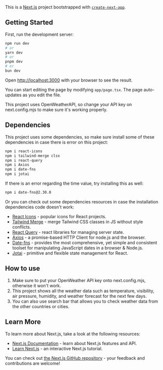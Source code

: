 This is a [Next.js](https://nextjs.org) project bootstrapped with [`create-next-app`](https://nextjs.org/docs/app/api-reference/cli/create-next-app).

## Getting Started

First, run the development server:

```bash
npm run dev
# or
yarn dev
# or
pnpm dev
# or
bun dev
```

Open [http://localhost:3000](http://localhost:3000) with your browser to see the result.

You can start editing the page by modifying `app/page.tsx`. The page auto-updates as you edit the file.

This project uses OpenWeatherAPI, so change your API key on next.config.mjs to make sure it's working properly.

## Dependencies

This project uses some dependencies, so make sure install some of these dependencies in case there is error on this project:

```bash
npm i react-icons
npm i tailwind-merge clsx
npm i react-query
npm i Axios
npm i date-fns
npm i jotai
```

If there is an error regarding the time value, try installing this as well:

```bash
npm i date-fns@2.30.0
```

Or you can check out some dependencies resources in case the installation dependencies code doesn't work:

- [React Icons](https://react-icons.github.io/react-icons/) - popular icons for React projects.
- [Tailwind Merge](https://www.npmjs.com/package/tailwind-merge?activeTab=readme) - merge Tailwind CSS classes in JS without style conflicts.
- [React Query](https://tanstack.com/query/v3) - react libraries for managing server state.
- [Axios](https://axios-http.com/docs/intro) - a promise-based HTTP Client for node.js and the browser.
- [Date-fns](https://www.npmjs.com/package/date-fns) - provides the most comprehensive, yet simple and consistent toolset for manipulating JavaScript dates in a browser & Node.js.
- [Jotai](https://jotai.org/) - primitive and flexible state management for React.

## How to use

1. Make sure to put your OpenWeather API key onto next.config.mjs, otherwise it won't work.
2. This project shows all the weather data such as temperature, visibility, air pressure, humidity, and weather forecast for the next few days.
3. You can also use search bar that allows you to check weather data from the other countries or cities.

## Learn More

To learn more about Next.js, take a look at the following resources:

- [Next.js Documentation](https://nextjs.org/docs) - learn about Next.js features and API.
- [Learn Next.js](https://nextjs.org/learn) - an interactive Next.js tutorial.

You can check out [the Next.js GitHub repository](https://github.com/vercel/next.js) - your feedback and contributions are welcome!
